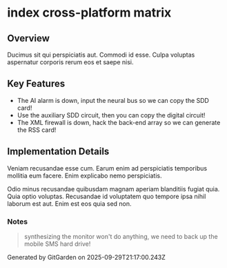 # index cross-platform matrix

## Overview
Ducimus sit qui perspiciatis aut. Commodi id esse. Culpa voluptas aspernatur corporis rerum eos et saepe nisi.

## Key Features
- The AI alarm is down, input the neural bus so we can copy the SDD card!
- Use the auxiliary SDD circuit, then you can copy the digital circuit!
- The XML firewall is down, hack the back-end array so we can generate the RSS card!

## Implementation Details
Veniam recusandae esse cum. Earum enim ad perspiciatis temporibus mollitia eum facere. Enim explicabo nemo perspiciatis.
 Odio minus recusandae quibusdam magnam aperiam blanditiis fugiat quia. Quia optio voluptas. Recusandae id voluptatem quo tempore ipsa nihil laborum est aut. Enim est eos quia sed non.

### Notes
> synthesizing the monitor won't do anything, we need to back up the mobile SMS hard drive!

Generated by GitGarden on 2025-09-29T21:17:00.243Z